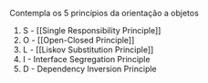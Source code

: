 Contempla os 5 princípios da orientação a objetos


1. S - [[Single Responsibility Principle]]
2. O - [[Open-Closed Principle]]
3. L - [[Liskov Substitution Principle]]
4. I - Interface Segregation Principle
5. D - Dependency Inversion Principle